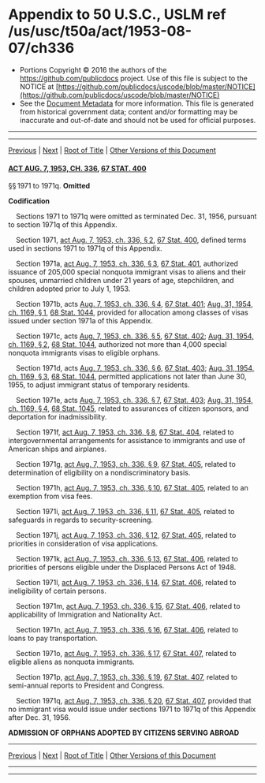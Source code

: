 ---
---

# Appendix to 50 U.S.C., USLM ref /us/usc/t50a/act/1953-08-07/ch336

* Portions Copyright © 2016 the authors of the https://github.com/publicdocs project.
  Use of this file is subject to the NOTICE at [https://github.com/publicdocs/uscode/blob/master/NOTICE](https://github.com/publicdocs/uscode/blob/master/NOTICE)
* See the [Document Metadata](././../../../../../..//README.md) for more information.
  This file is generated from historical government data; content and/or formatting may be inaccurate and out-of-date and should not be used for official purposes.

----------
----------

[Previous](./../../../../../..//us/usc/t50a/act/1948-06-25/ch647/m__us_usc_t50a_act_1948-06-25_ch647.md) | [Next](./../../../../../..//us/usc/t50a/act/1953-07-29/ch268/m__us_usc_t50a_act_1953-07-29_ch268.md) | [Root of Title](./../../../../../../) | [Other Versions of this Document](https://publicdocs.github.io/go/links?ns=uslm&ref=%2Fus%2Fusc%2Ft50a%2Fact%2F1953-08-07%2Fch336)

#### [ACT AUG. 7, 1953, CH. 336][/us/act/1953-08-07/ch336], [67 STAT. 400][/us/stat/67/400]

§§ 1971 to 1971q. __Omitted__ 

 __Codification__ 

    Sections 1971 to 1971q were omitted as terminated Dec. 31, 1956, pursuant to section 1971q of this Appendix.

    Section 1971, [act Aug. 7, 1953, ch. 336, § 2][/us/act/1953-08-07/ch336/s2], [67 Stat. 400][/us/stat/67/400], defined terms used in sections 1971 to 1971q of this Appendix.

    Section 1971a, [act Aug. 7, 1953, ch. 336, § 3][/us/act/1953-08-07/ch336/s3], [67 Stat. 401][/us/stat/67/401], authorized issuance of 205,000 special nonquota immigrant visas to aliens and their spouses, unmarried children under 21 years of age, stepchildren, and children adopted prior to July 1, 1953.

    Section 1971b, acts [Aug. 7, 1953, ch. 336, § 4][/us/act/1953-08-07/ch336/s4], [67 Stat. 401][/us/stat/67/401]; [Aug. 31, 1954, ch. 1169, § 1][/us/act/1954-08-31/ch1169/s1], [68 Stat. 1044][/us/stat/68/1044], provided for allocation among classes of visas issued under section 1971a of this Appendix.

    Section 1971c, acts [Aug. 7, 1953, ch. 336, § 5][/us/act/1953-08-07/ch336/s5], [67 Stat. 402][/us/stat/67/402]; [Aug. 31, 1954, ch. 1169, § 2][/us/act/1954-08-31/ch1169/s2], [68 Stat. 1044][/us/stat/68/1044], authorized not more than 4,000 special nonquota immigrants visas to eligible orphans.

    Section 1971d, acts [Aug. 7, 1953, ch. 336, § 6][/us/act/1953-08-07/ch336/s6], [67 Stat. 403][/us/stat/67/403]; [Aug. 31, 1954, ch. 1169, § 3][/us/act/1954-08-31/ch1169/s3], [68 Stat. 1044][/us/stat/68/1044], permitted applications not later than June 30, 1955, to adjust immigrant status of temporary residents.

    Section 1971e, acts [Aug. 7, 1953, ch. 336, § 7][/us/act/1953-08-07/ch336/s7], [67 Stat. 403][/us/stat/67/403]; [Aug. 31, 1954, ch. 1169, § 4][/us/act/1954-08-31/ch1169/s4], [68 Stat. 1045][/us/stat/68/1045], related to assurances of citizen sponsors, and deportation for inadmissibility.

    Section 1971f, [act Aug. 7, 1953, ch. 336, § 8][/us/act/1953-08-07/ch336/s8], [67 Stat. 404][/us/stat/67/404], related to intergovernmental arrangements for assistance to immigrants and use of American ships and airplanes.

    Section 1971g, [act Aug. 7, 1953, ch. 336, § 9][/us/act/1953-08-07/ch336/s9], [67 Stat. 405][/us/stat/67/405], related to determination of eligibility on a nondiscriminatory basis.

    Section 1971h, [act Aug. 7, 1953, ch. 336, § 10][/us/act/1953-08-07/ch336/s10], [67 Stat. 405][/us/stat/67/405], related to an exemption from visa fees.

    Section 1971i, [act Aug. 7, 1953, ch. 336, § 11][/us/act/1953-08-07/ch336/s11], [67 Stat. 405][/us/stat/67/405], related to safeguards in regards to security-screening.

    Section 1971j, [act Aug. 7, 1953, ch. 336, § 12][/us/act/1953-08-07/ch336/s12], [67 Stat. 405][/us/stat/67/405], related to priorities in consideration of visa applications.

    Section 1971k, [act Aug. 7, 1953, ch. 336, § 13][/us/act/1953-08-07/ch336/s13], [67 Stat. 406][/us/stat/67/406], related to priorities of persons eligible under the Displaced Persons Act of 1948.

    Section 1971l, [act Aug. 7, 1953, ch. 336, § 14][/us/act/1953-08-07/ch336/s14], [67 Stat. 406][/us/stat/67/406], related to ineligibility of certain persons.

    Section 1971m, [act Aug. 7, 1953, ch. 336, § 15][/us/act/1953-08-07/ch336/s15], [67 Stat. 406][/us/stat/67/406], related to applicability of Immigration and Nationality Act.

    Section 1971n, [act Aug. 7, 1953, ch. 336, § 16][/us/act/1953-08-07/ch336/s16], [67 Stat. 406][/us/stat/67/406], related to loans to pay transportation.

    Section 1971o, [act Aug. 7, 1953, ch. 336, § 17][/us/act/1953-08-07/ch336/s17], [67 Stat. 407][/us/stat/67/407], related to eligible aliens as nonquota immigrants.

    Section 1971p, [act Aug. 7, 1953, ch. 336, § 19][/us/act/1953-08-07/ch336/s19], [67 Stat. 407][/us/stat/67/407], related to semi-annual reports to President and Congress.

    Section 1971q, [act Aug. 7, 1953, ch. 336, § 20][/us/act/1953-08-07/ch336/s20], [67 Stat. 407][/us/stat/67/407], provided that no immigrant visa would issue under sections 1971 to 1971q of this Appendix after Dec. 31, 1956.

 __ADMISSION OF ORPHANS ADOPTED BY CITIZENS SERVING ABROAD__ 

----------

[Previous](./../../../../../..//us/usc/t50a/act/1948-06-25/ch647/m__us_usc_t50a_act_1948-06-25_ch647.md) | [Next](./../../../../../..//us/usc/t50a/act/1953-07-29/ch268/m__us_usc_t50a_act_1953-07-29_ch268.md) | [Root of Title](./../../../../../../) | [Other Versions of this Document](https://publicdocs.github.io/go/links?ns=uslm&ref=%2Fus%2Fusc%2Ft50a%2Fact%2F1953-08-07%2Fch336)

----------
----------

[/us/act/1953-08-07/ch336]: https://publicdocs.github.io/go/links?ns=uslm&ref=%2Fus%2Fact%2F1953-08-07%2Fch336
[/us/stat/67/400]: https://publicdocs.github.io/go/links?ns=uslm&ref=%2Fus%2Fstat%2F67%2F400
[/us/act/1953-08-07/ch336/s2]: https://publicdocs.github.io/go/links?ns=uslm&ref=%2Fus%2Fact%2F1953-08-07%2Fch336%2Fs2
[/us/stat/67/400]: https://publicdocs.github.io/go/links?ns=uslm&ref=%2Fus%2Fstat%2F67%2F400
[/us/act/1953-08-07/ch336/s3]: https://publicdocs.github.io/go/links?ns=uslm&ref=%2Fus%2Fact%2F1953-08-07%2Fch336%2Fs3
[/us/stat/67/401]: https://publicdocs.github.io/go/links?ns=uslm&ref=%2Fus%2Fstat%2F67%2F401
[/us/act/1953-08-07/ch336/s4]: https://publicdocs.github.io/go/links?ns=uslm&ref=%2Fus%2Fact%2F1953-08-07%2Fch336%2Fs4
[/us/stat/67/401]: https://publicdocs.github.io/go/links?ns=uslm&ref=%2Fus%2Fstat%2F67%2F401
[/us/act/1954-08-31/ch1169/s1]: https://publicdocs.github.io/go/links?ns=uslm&ref=%2Fus%2Fact%2F1954-08-31%2Fch1169%2Fs1
[/us/stat/68/1044]: https://publicdocs.github.io/go/links?ns=uslm&ref=%2Fus%2Fstat%2F68%2F1044
[/us/act/1953-08-07/ch336/s5]: https://publicdocs.github.io/go/links?ns=uslm&ref=%2Fus%2Fact%2F1953-08-07%2Fch336%2Fs5
[/us/stat/67/402]: https://publicdocs.github.io/go/links?ns=uslm&ref=%2Fus%2Fstat%2F67%2F402
[/us/act/1954-08-31/ch1169/s2]: https://publicdocs.github.io/go/links?ns=uslm&ref=%2Fus%2Fact%2F1954-08-31%2Fch1169%2Fs2
[/us/stat/68/1044]: https://publicdocs.github.io/go/links?ns=uslm&ref=%2Fus%2Fstat%2F68%2F1044
[/us/act/1953-08-07/ch336/s6]: https://publicdocs.github.io/go/links?ns=uslm&ref=%2Fus%2Fact%2F1953-08-07%2Fch336%2Fs6
[/us/stat/67/403]: https://publicdocs.github.io/go/links?ns=uslm&ref=%2Fus%2Fstat%2F67%2F403
[/us/act/1954-08-31/ch1169/s3]: https://publicdocs.github.io/go/links?ns=uslm&ref=%2Fus%2Fact%2F1954-08-31%2Fch1169%2Fs3
[/us/stat/68/1044]: https://publicdocs.github.io/go/links?ns=uslm&ref=%2Fus%2Fstat%2F68%2F1044
[/us/act/1953-08-07/ch336/s7]: https://publicdocs.github.io/go/links?ns=uslm&ref=%2Fus%2Fact%2F1953-08-07%2Fch336%2Fs7
[/us/stat/67/403]: https://publicdocs.github.io/go/links?ns=uslm&ref=%2Fus%2Fstat%2F67%2F403
[/us/act/1954-08-31/ch1169/s4]: https://publicdocs.github.io/go/links?ns=uslm&ref=%2Fus%2Fact%2F1954-08-31%2Fch1169%2Fs4
[/us/stat/68/1045]: https://publicdocs.github.io/go/links?ns=uslm&ref=%2Fus%2Fstat%2F68%2F1045
[/us/act/1953-08-07/ch336/s8]: https://publicdocs.github.io/go/links?ns=uslm&ref=%2Fus%2Fact%2F1953-08-07%2Fch336%2Fs8
[/us/stat/67/404]: https://publicdocs.github.io/go/links?ns=uslm&ref=%2Fus%2Fstat%2F67%2F404
[/us/act/1953-08-07/ch336/s9]: https://publicdocs.github.io/go/links?ns=uslm&ref=%2Fus%2Fact%2F1953-08-07%2Fch336%2Fs9
[/us/stat/67/405]: https://publicdocs.github.io/go/links?ns=uslm&ref=%2Fus%2Fstat%2F67%2F405
[/us/act/1953-08-07/ch336/s10]: https://publicdocs.github.io/go/links?ns=uslm&ref=%2Fus%2Fact%2F1953-08-07%2Fch336%2Fs10
[/us/stat/67/405]: https://publicdocs.github.io/go/links?ns=uslm&ref=%2Fus%2Fstat%2F67%2F405
[/us/act/1953-08-07/ch336/s11]: https://publicdocs.github.io/go/links?ns=uslm&ref=%2Fus%2Fact%2F1953-08-07%2Fch336%2Fs11
[/us/stat/67/405]: https://publicdocs.github.io/go/links?ns=uslm&ref=%2Fus%2Fstat%2F67%2F405
[/us/act/1953-08-07/ch336/s12]: https://publicdocs.github.io/go/links?ns=uslm&ref=%2Fus%2Fact%2F1953-08-07%2Fch336%2Fs12
[/us/stat/67/405]: https://publicdocs.github.io/go/links?ns=uslm&ref=%2Fus%2Fstat%2F67%2F405
[/us/act/1953-08-07/ch336/s13]: https://publicdocs.github.io/go/links?ns=uslm&ref=%2Fus%2Fact%2F1953-08-07%2Fch336%2Fs13
[/us/stat/67/406]: https://publicdocs.github.io/go/links?ns=uslm&ref=%2Fus%2Fstat%2F67%2F406
[/us/act/1953-08-07/ch336/s14]: https://publicdocs.github.io/go/links?ns=uslm&ref=%2Fus%2Fact%2F1953-08-07%2Fch336%2Fs14
[/us/stat/67/406]: https://publicdocs.github.io/go/links?ns=uslm&ref=%2Fus%2Fstat%2F67%2F406
[/us/act/1953-08-07/ch336/s15]: https://publicdocs.github.io/go/links?ns=uslm&ref=%2Fus%2Fact%2F1953-08-07%2Fch336%2Fs15
[/us/stat/67/406]: https://publicdocs.github.io/go/links?ns=uslm&ref=%2Fus%2Fstat%2F67%2F406
[/us/act/1953-08-07/ch336/s16]: https://publicdocs.github.io/go/links?ns=uslm&ref=%2Fus%2Fact%2F1953-08-07%2Fch336%2Fs16
[/us/stat/67/406]: https://publicdocs.github.io/go/links?ns=uslm&ref=%2Fus%2Fstat%2F67%2F406
[/us/act/1953-08-07/ch336/s17]: https://publicdocs.github.io/go/links?ns=uslm&ref=%2Fus%2Fact%2F1953-08-07%2Fch336%2Fs17
[/us/stat/67/407]: https://publicdocs.github.io/go/links?ns=uslm&ref=%2Fus%2Fstat%2F67%2F407
[/us/act/1953-08-07/ch336/s19]: https://publicdocs.github.io/go/links?ns=uslm&ref=%2Fus%2Fact%2F1953-08-07%2Fch336%2Fs19
[/us/stat/67/407]: https://publicdocs.github.io/go/links?ns=uslm&ref=%2Fus%2Fstat%2F67%2F407
[/us/act/1953-08-07/ch336/s20]: https://publicdocs.github.io/go/links?ns=uslm&ref=%2Fus%2Fact%2F1953-08-07%2Fch336%2Fs20
[/us/stat/67/407]: https://publicdocs.github.io/go/links?ns=uslm&ref=%2Fus%2Fstat%2F67%2F407


